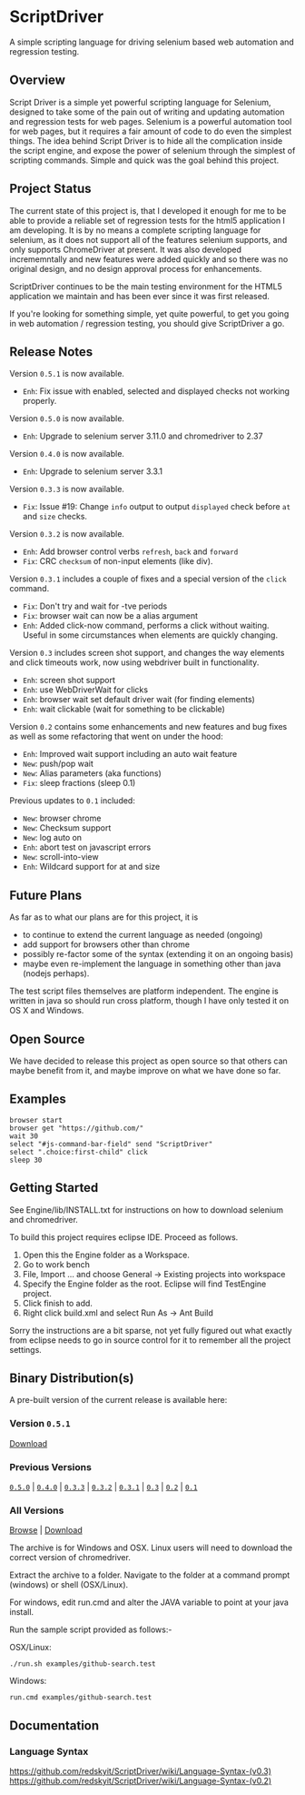 # ScriptDriver

A simple scripting language for driving selenium based web automation and 
regression testing.

## Overview

Script Driver is a simple yet powerful scripting language for Selenium, 
designed to take some of the pain out of writing and updating automation and 
regression tests for web pages.  Selenium is a powerful automation tool for 
web pages, but it requires a fair amount of code to do even the simplest 
things.  The idea behind Script Driver is to hide all the complication inside the script engine, and expose the power of selenium through the simplest of scripting commands.  Simple and quick was the goal behind this project.

## Project Status

The current state of this project is, that I developed it enough for me to be 
able to provide a reliable set of regression tests for the html5 application I 
am developing.  It is by no means a complete scripting language for selenium, 
as it does not support all of the features selenium supports, and only 
supports ChromeDriver at present.  It was also developed incrememntally and 
new features were added quickly and so there was no original design, and no 
design approval process for enhancements.

ScriptDriver continues to be the main testing environment for the HTML5 
application we maintain and has been ever since it was first released.

If you're looking for something simple, yet quite powerful, to get you going 
in web automation / regression testing, you should give ScriptDriver a go.

## Release Notes

Version `0.5.1` is now available.
- `Enh`: Fix issue with enabled, selected and displayed checks not working properly.

Version `0.5.0` is now available.
- `Enh`: Upgrade to selenium server 3.11.0 and chromedriver to 2.37

Version `0.4.0` is now available.
- `Enh`: Upgrade to selenium server 3.3.1

Version `0.3.3` is now available.
- `Fix`: Issue #19: Change `info` output to output `displayed` check before `at` and `size` checks.

Version `0.3.2` is now available.
- `Enh`: Add browser control verbs `refresh`, `back` and `forward`
- `Fix`: CRC `checksum` of non-input elements (like div).

Version `0.3.1` includes a couple of fixes and a special version of the ```click``` command.

- `Fix`: Don't try and wait for -tve periods
- `Fix`: browser wait <seconds> can now be a alias argument
- `Enh`: Added click-now command, performs a click without waiting.  Useful
in some circumstances when elements are quickly changing.

Version `0.3` includes screen shot support, and changes the way elements and 
click timeouts work, now using webdriver built in functionality.

- `Enh`: screen shot support
- `Enh`: use WebDriverWait for clicks
- `Enh`: browser wait <seconds> set default driver wait (for finding elements)
- `Enh`: wait clickable (wait for something to be clickable)

Version `0.2` contains some enhancements and new features and bug fixes as well 
as some refactoring that went on under the hood:

- `Enh`: Improved wait support including an auto wait feature
- `New`: push/pop wait
- `New`: Alias parameters (aka functions)
- `Fix`: sleep fractions (sleep 0.1)

Previous updates to `0.1` included:

- `New`: browser chrome
- `New`: Checksum support
- `New`: log auto on
- `Enh`: abort test on javascript errors
- `New`: scroll-into-view
- `Enh`: Wildcard support for at <x> and size <width>

## Future Plans

As far as to what our plans are for this project, it is 

- to continue to extend the current language as needed (ongoing)
- add support for browsers other than chrome
- possibly re-factor some of the syntax (extending it on an ongoing basis)
- maybe even re-implement the language in something other than java (nodejs perhaps).  

The test script files themselves are platform independent.  The engine is written in java so should run cross platform, though I have only tested it on OS X and Windows.

## Open Source

We have decided to release this project as open source so that others can maybe benefit from it, and maybe improve on what we have done so far.

## Examples

    browser start
    browser get "https://github.com/"
    wait 30
    select "#js-command-bar-field" send "ScriptDriver"
    select ".choice:first-child" click
    sleep 30

## Getting Started

See Engine/lib/INSTALL.txt for instructions on how to download selenium and chromedriver.

To build this project requires eclipse IDE.  Proceed as follows.

1. Open this the Engine folder as a Workspace.
2. Go to work bench
3. File, Import ... and choose General -> Existing projects into workspace
4. Specify the Engine folder as the root.  Eclipse will find TestEngine project.
5. Click finish to add.
6. Right click build.xml and select Run As -> Ant Build

Sorry the instructions are a bit sparse, not yet fully figured out what exactly from eclipse needs to go in source control for it to remember all the project settings.

## Binary Distribution(s)

A pre-built version of the current release is available here:

### Version `0.5.1`
[Download](https://www.dropbox.com/s/gujil6stzds7705/ScriptDriver-0.5.1.tgz?dl=1)

### Previous Versions
[`0.5.0`](https://www.dropbox.com/s/ikcnau8tto8mt0g/ScriptDriver-0.5.0.tgz?dl=1) |
[`0.4.0`](https://www.dropbox.com/s/pfag8d6xpzrj2rb/ScriptDriver-0.4.0.tgz?dl=1) |
[`0.3.3`](https://www.dropbox.com/s/a9ee8ngdrk8s7p4/ScriptDriver-0.3.3.tgz?dl=1) | 
[`0.3.2`](https://www.dropbox.com/s/2xmoou4f7lui7ek/ScriptDriver-0.3.2.tgz?dl=1) | 
[`0.3.1`](https://www.dropbox.com/s/eae5i0a17sjy2el/ScriptDriver-0.3.1.tgz?dl=1) | 
[`0.3`](https://www.dropbox.com/s/ni7tv32bckvynge/ScriptDriver-0.3.tgz?dl=1) | 
[`0.2`](https://www.dropbox.com/s/pkmxf78hpjwwn5e/ScriptDriver-0.2.tgz?dl=1) | 
[`0.1`](https://www.dropbox.com/s/ludzkdmkm4du59o/ScriptDriver-0.1.tgz?dl=1)

### All Versions
[Browse](https://www.dropbox.com/sh/224wzmmyc5e5wb5/AAAHWZbLjgIb2adJD2E2ey6ja?dl=0) | 
[Download](https://www.dropbox.com/sh/224wzmmyc5e5wb5/AAAHWZbLjgIb2adJD2E2ey6ja?dl=1)

The archive is for Windows and OSX.  Linux users will need to download the correct version of chromedriver.

Extract the archive to a folder.  Navigate to the folder at a command prompt (windows) or shell (OSX/Linux).

For windows, edit run.cmd and alter the JAVA variable to point at your java install.

Run the sample script provided as follows:-

OSX/Linux: 

    ./run.sh examples/github-search.test

Windows:   

    run.cmd examples/github-search.test

## Documentation
### Language Syntax

https://github.com/redskyit/ScriptDriver/wiki/Language-Syntax-(v0.3)
https://github.com/redskyit/ScriptDriver/wiki/Language-Syntax-(v0.2)
